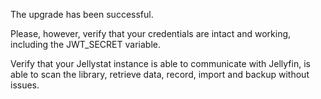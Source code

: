 The upgrade has been successful.

Please, however, verify that your credentials are intact and working, including the JWT_SECRET variable. 

Verify that your Jellystat instance is able to communicate with Jellyfin, is able to scan the library, retrieve data, record, import and backup without issues.
